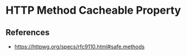 # HTTP Method Cacheable Property

## References

- https://httpwg.org/specs/rfc9110.html#safe.methods
